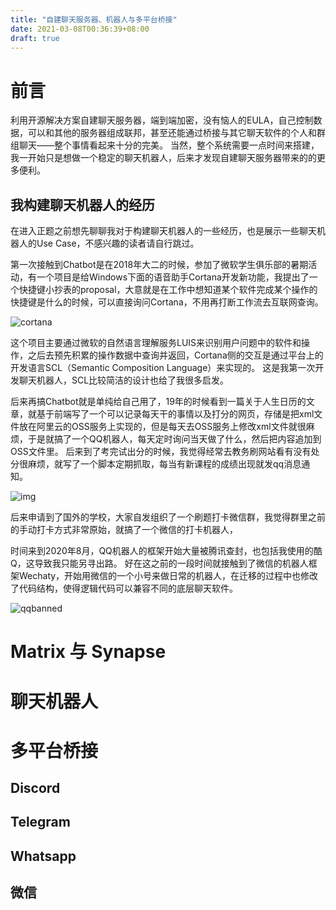 ```yaml
---
title: "自建聊天服务器、机器人与多平台桥接"
date: 2021-03-08T00:36:39+08:00
draft: true
---
```


# 前言

利用开源解决方案自建聊天服务器，端到端加密，没有恼人的EULA，自己控制数据，可以和其他的服务器组成联邦，甚至还能通过桥接与其它聊天软件的个人和群组聊天——整个事情看起来十分的完美。 当然，整个系统需要一点时间来搭建，我一开始只是想做一个稳定的聊天机器人，后来才发现自建聊天服务器带来的的更多便利。

## 我构建聊天机器人的经历

在进入正题之前想先聊聊我对于构建聊天机器人的一些经历，也是展示一些聊天机器人的Use Case，不感兴趣的读者请自行跳过。

第一次接触到Chatbot是在2018年大二的时候，参加了微软学生俱乐部的暑期活动，有一个项目是给Windows下面的语音助手Cortana开发新功能，我提出了一个快捷键小抄表的proposal，大意就是在工作中想知道某个软件完成某个操作的快捷键是什么的时候，可以直接询问Cortana，不用再打断工作流去互联网查询。

![cortana](cortana.png)

这个项目主要通过微软的自然语言理解服务LUIS来识别用户问题中的软件和操作，之后去预先积累的操作数据中查询并返回，Cortana侧的交互是通过平台上的开发语言SCL（Semantic Composition Language）来实现的。 这是我第一次开发聊天机器人，SCL比较简洁的设计也给了我很多启发。

后来再搞Chatbot就是单纯给自己用了，19年的时候看到一篇关于人生日历的文章，就基于前端写了一个可以记录每天干的事情以及打分的网页，存储是把xml文件放在阿里云的OSS服务上实现的，但是每天去OSS服务上修改xml文件就很麻烦，于是就搞了一个QQ机器人，每天定时询问当天做了什么，然后把内容追加到OSS文件里。 后来到了考完试出分的时候，我觉得经常去教务刷网站看有没有处分很麻烦，就写了一个脚本定期抓取，每当有新课程的成绩出现就发qq消息通知。

![img](qqbot-2019.png)

后来申请到了国外的学校，大家自发组织了一个刷题打卡微信群，我觉得群里之前的手动打卡方式非常原始，就搞了一个微信的打卡机器人，

时间来到2020年8月，QQ机器人的框架开始大量被腾讯查封，也包括我使用的酷Q，这导致我只能另寻出路。 好在这之前的一段时间就接触到了微信的机器人框架Wechaty，开始用微信的一个小号来做日常的机器人，在迁移的过程中也修改了代码结构，使得逻辑代码可以兼容不同的底层聊天软件。

![qqbanned](qqbot-baned.jpg)

# Matrix 与 Synapse

# 聊天机器人

# 多平台桥接

## Discord

## Telegram

## Whatsapp

## 微信
